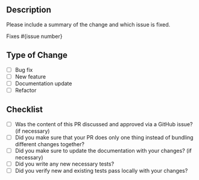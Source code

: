 ## Description

Please include a summary of the change and which issue is fixed.

Fixes #{issue number}

## Type of Change

- [ ] Bug fix
- [ ] New feature
- [ ] Documentation update
- [ ] Refactor

## Checklist

- [ ] Was the content of this PR discussed and approved via a GitHub issue? (if necessary)
- [ ] Did you make sure that your PR does only one thing instead of bundling different changes together?
- [ ] Did you make sure to update the documentation with your changes? (if necessary)
- [ ] Did you write any new necessary tests?
- [ ] Did you verify new and existing tests pass locally with your changes?
